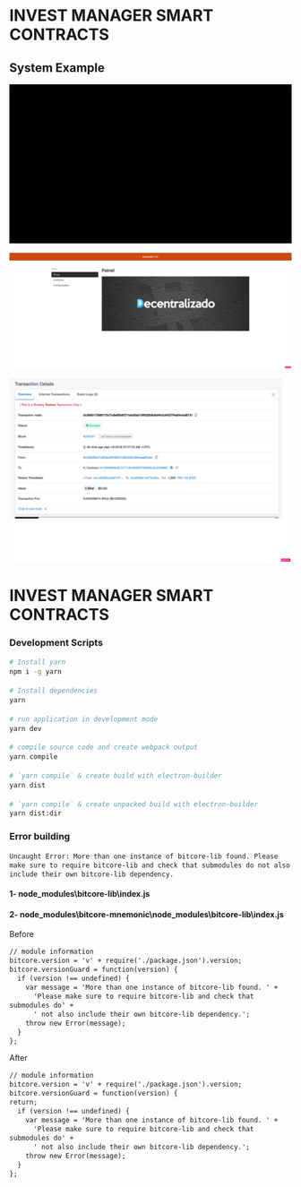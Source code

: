 # INVEST MANAGER SMART CONTRACTS

## System Example

![Alt Text](/markdown/plataform.gif)

![Alt Text](/markdown/home.png)

![Alt Text](/markdown/etherscan.png)


# INVEST MANAGER SMART CONTRACTS

### Development Scripts

```bash
# Install yarn
npm i -g yarn

# Install dependencies
yarn

# run application in development mode
yarn dev

# compile source code and create webpack output
yarn compile

# `yarn compile` & create build with electron-builder
yarn dist

# `yarn compile` & create unpacked build with electron-builder
yarn dist:dir
```

### Error building
```
Uncaught Error: More than one instance of bitcore-lib found. Please make sure to require bitcore-lib and check that submodules do not also include their own bitcore-lib dependency.
```
#### 1- node_modules\bitcore-lib\index.js
#### 2- node_modules\bitcore-mnemonic\node_modules\bitcore-lib\index.js

Before
```
// module information
bitcore.version = 'v' + require('./package.json').version;
bitcore.versionGuard = function(version) {
  if (version !== undefined) {
    var message = 'More than one instance of bitcore-lib found. ' +
      'Please make sure to require bitcore-lib and check that submodules do' +
      ' not also include their own bitcore-lib dependency.';
    throw new Error(message);
  }
};
```

After
```
// module information
bitcore.version = 'v' + require('./package.json').version;
bitcore.versionGuard = function(version) {
return;
  if (version !== undefined) {
    var message = 'More than one instance of bitcore-lib found. ' +
      'Please make sure to require bitcore-lib and check that submodules do' +
      ' not also include their own bitcore-lib dependency.';
    throw new Error(message);
  }
};
```
